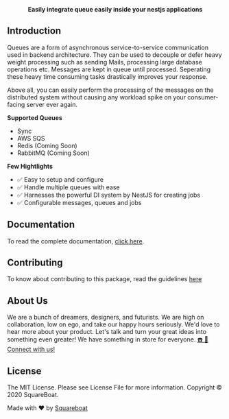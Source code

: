 <div align="center"><strong>Easily integrate queue easily inside your nestjs applications</strong></div>

## Introduction
Queues are a form of asynchronous service-to-service communication used in backend architecture. They can be used to decouple or defer heavy weight processing such as sending Mails, processing large database operations etc. Messages are kept in queue until processed. Seperating these heavy time consuming tasks drastically improves your response.

Above all, you can easily perform the processing of the messages on the distributed system without causing any workload spike on your consumer-facing server ever again.

__Supported Queues__

- Sync
- AWS SQS
- Redis (Coming Soon)
- RabbitMQ (Coming Soon)

__Few Hightlights__

- ✅ Easy to setup and configure
- ✅ Handle multiple queues with ease
- ✅ Harnesses the powerful DI system by NestJS for creating jobs
- ✅ Configurable messages, queues and jobs

## Documentation

To read the complete documentation, [click here](https://squareboat.com/open-source/nest-queue/).

## Contributing
To know about contributing to this package, read the guidelines [here](./CONTRIBUTING.md)


## About Us

We are a bunch of dreamers, designers, and futurists. We are high on collaboration, low on ego, and take our happy hours seriously. We'd love to hear more about your product. Let's talk and turn your great ideas into something even greater! We have something in store for everyone. [☎️ 📧 Connect with us!](https://squareboat.com/contact)

## License

The MIT License. Please see License File for more information. Copyright © 2020 SquareBoat.

Made with ❤️ by [Squareboat](https://squareboat.com)
